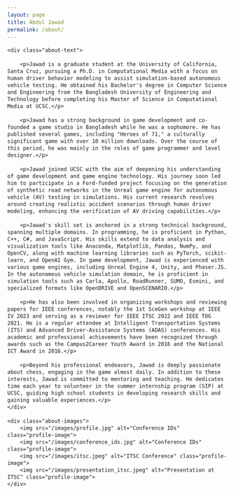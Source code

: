 ```yaml
---
layout: page
title: Abdul Jawad
permalink: /about/
---
```


<div class="about-container">

    <div class="about-text">

        <p>Jawad is a graduate student at the University of California, Santa Cruz, pursuing a Ph.D. in Computational Media with a focus on human driver behavior modeling to assist simulation-based autonomous vehicle testing. He obtained his Bachelor's degree in Computer Science and Engineering from the Bangladesh University of Engineering and Technology before completing his Master of Science in Computational Media at UCSC.</p>

        <p>Jawad has a strong background in game development and co-founded a game studio in Bangladesh while he was a sophomore. He has published several games, including "Heroes of 71," a culturally significant game with over 10 million downloads. Over the course of this period, he was mainly in the roles of game programmer and level designer.</p>

        <p>Jawad joined UCSC with the aim of deepening his understanding of game development and game engine technology. His journey soon led him to participate in a Ford-funded project focusing on the generation of synthetic road networks in the Unreal game engine for autonomous vehicle (AV) testing in simulations. His current research revolves around creating realistic accident scenarios through human driver modeling, enhancing the verification of AV driving capabilities.</p>

        <p>Jawad's skill set is anchored in a strong technical background, spanning multiple domains. In programming, he is proficient in Python, C++, C#, and JavaScript. His skills extend to data analysis and visualization tools like Anaconda, Matplotlib, Pandas, NumPy, and OpenCV, along with machine learning libraries such as PyTorch, scikit-learn, and OpenAI Gym. In game development, Jawad is experienced with various game engines, including Unreal Engine 4, Unity, and Phaser.JS. In the autonomous vehicle simulation domain, he is proficient in simulation tools such as Carla, Apollo, RoadRunner, SUMO, Esmini, and specialized formats like OpenDRIVE and OpenSCENARIO.</p>

        <p>He has also been involved in organizing workshops and reviewing papers for IEEE conferences, notably the 1st SceGen workshop at IEEE IV 2023 and serving as a reviewer for IEEE ITSC 2022 and IEEE TOG 2021. He is a regular attendee at Intelligent Transportation Systems (ITS) and Advanced Driver-Assistance Systems (ADAS) conferences. His academic and professional achievements have been recognized through awards such as the Campus2Career Youth Award in 2016 and the National ICT Award in 2016.</p>

        <p>Beyond his professional endeavors, Jawad is deeply passionate about chess, engaging in the game almost daily. In addition to these interests, Jawad is committed to mentoring and teaching. He dedicates time each year to volunteer in the summer internship program (SIP) at UCSC, guiding high school students in developing research skills and gaining valuable experiences.</p>
    </div>

    <div class="about-images">
        <img src="/images/profile.jpg" alt="Conference IDs" class="profile-image">
        <img src="/images/conference_ids.jpg" alt="Conference IDs" class="profile-image">
        <img src="/images/itsc.jpeg" alt="ITSC Conference" class="profile-image">
        <img src="/images/presentation_itsc.jpeg" alt="Presentation at ITSC" class="profile-image">
    </div>

</div>
